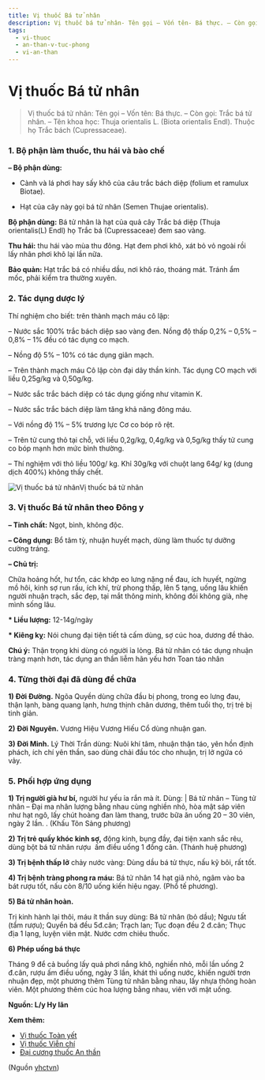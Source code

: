 ```yaml
---
title: Vị thuốc Bá tử nhân
description: Vị thuốc bá tử nhân- Tên gọi – Vốn tên- Bá thực. – Còn gọi- Trắc bá tử nhân. – Tên khoa học- Thuja orientalis L. (Biota orientalis Endl). Thuộc họ Trắc bách (Cupressaceae).
tags:
  - vi-thuoc
  - an-than-v-tuc-phong
  - vi-an-than
---
```


# Vị thuốc Bá tử nhân 

> Vị thuốc bá tử nhân: Tên gọi – Vốn tên: Bá thực. – Còn gọi: Trắc bá tử nhân. – Tên khoa học: Thuja orientalis L. (Biota orientalis Endl). Thuộc họ Trắc bách (Cupressaceae).

### 1. Bộ phận làm thuốc, thu hái và bào chế

**– Bộ phận dùng:**

+ Cành và lá phơi hay sấy khô của câu trắc bách diệp (folium et ramulux Biotae).

+ Hạt của cây này gọi bá tử nhân (Semen Thujae orientalis).

**Bộ phận dùng:** Bá tử nhân là hạt của quả cây Trắc bá diệp (Thuja orientalis(L) Endl) họ Trắc bá (Cupressaceae) đem sao vàng.

**Thu hái:** thu hái vào mùa thu đông. Hạt đem phơi khô, xát bỏ vỏ ngoài rồi lấy nhân phơi khô lại lần nữa. 

**Bảo quản:** Hạt trắc bá có nhiều dầu, nơi khô ráo, thoáng mát. Tránh ẩm mốc, phải kiểm tra thường xuyên.

### 2. Tác dụng dược lý

Thí nghiệm cho biết: trên thành mạch máu cô lập:

– Nước sắc 100% trắc bách diệp sao vàng đen. Nồng độ thấp 0,2% – 0,5% – 0,8% – 1% đều có tác dụng co mạch.

– Nồng độ 5% – 10% có tác dụng giãn mạch.

– Trên thành mạch máu Cô lập còn đại dây thần kinh. Tác dụng CO mạch với liều 0,25g/kg và 0,50g/kg.

– Nước sắc trắc bách diệp có tác dụng giống như vitamin K.

– Nước sắc trắc bách diệp làm tăng khả năng đông máu.

– Với nồng độ 1% – 5% trương lực Cơ co bóp rõ rệt.

– Trên tử cung thỏ tại chỗ, với liều 0,2g/kg, 0,4g/kg và 0,5g/kg thấy tử cung co bóp mạnh hơn mức bình thường.

– Thí nghiệm với thỏ liều 100g/ kg. Khỉ 30g/kg với chuột lang 64g/ kg (dung dịch 400%) không thấy chết.

![Vị thuốc bá tử nhân](/imgs/yhctvn/Vi-thuoc-ba-tu-nhan.jpg)Vị thuốc bá tử nhân

### 3. Vị thuốc Bá tử nhân theo Đông y

**– Tinh chất:** Ngọt, bình, không độc. 

**– Công dụng:** Bổ tâm tỳ, nhuận huyết mạch, dùng làm thuốc tự dưỡng cường tráng.

**– Chủ trị:**

Chữa hoảng hốt, hư tổn, các khớp eo lưng nặng nề đau, ích huyết, ngừng mồ hôi, kinh sợ run rấu, ích khí, trừ phong thấp, lên 5 tạng, uống lâu khiến người nhuận trạch, sắc đẹp, tại mắt thông minh, không đói không già, nhẹ mình sống lâu.

**\* Liều lượng:** 12-14g/ngày

**\* Kiêng kỵ:** Nói chung đại tiện tiết tả cấm dùng, sợ cúc hoa, dương đề thảo.

**Chú ý:** Thận trọng khi dùng có người ỉa lỏng. Bá tử nhân có tác dụng nhuận tràng mạnh hơn, tác dụng an thần liễm hãn yếu hơn Toan táo nhân

### 4. Từng thời đại đã dùng để chữa

**1) Đời Đường.** Ngõa Quyền dùng chữa đầu bị phong, trong eo lưng đau, thận lạnh, bàng quang lạnh, hưng thịnh chân dương, thêm tuổi thọ, trị trẻ bị tinh giản.

**2) Đời Nguyên.** Vương Hiệu Vương Hiếu Cổ dùng nhuận gan.

**3) Đời Minh.** Lý Thời Trần dùng: Nuôi khí tâm, nhuận thận táo, yên hồn định phách, ích chí yên thần, sao dùng chải đầu tóc cho nhuận, trị lở ngứa có vảy.

### 5. Phối hợp ứng dụng

**1) Trị người già hư bí,** người hư yếu ỉa rắn mà ít. Dùng: | Bá tử nhân – Tùng tử nhân – Đại ma nhân lượng bằng nhau cùng nghiền nhỏ, hòa mật sáp viên như hạt ngô, lấy chút hoàng đan làm thang, trước bữa ăn uống 20 – 30 viên, ngày 2 lần. . (Khấu Tôn Sảng phương) 

**2) Trị trẻ quấy khóc kinh sợ,** động kinh, bụng đầy, đại tiện xanh sắc rêu, dùng bột bá tử nhân rượu  ấm điều uống 1 đồng cân. (Thánh huệ phương)

**3) Trị bệnh thấp lở** chảy nước vàng: Dùng dầu bá tử thực, nấu kỹ bôi, rất tốt.

**4) Trị bệnh tràng phong ra máu:** Bá tử nhân 14 hạt giã nhỏ, ngâm vào ba bát rượu tốt, nấu còn 8/10 uống kiến hiệu ngay. (Phổ tế phương). 

**5) Bá tử nhân hoàn.**

Trị kinh hành lại thôi, máu ít thần suy dùng: Bá tử nhân (bỏ dầu); Ngưu tất (tẩm rượu); Quyển bá đều 5đ.cân; Trạch lan; Tục đoạn đều 2 đ.cân; Thục địa 1 lạng, luyện viên mật. Nước cơm chiêu thuốc.

**6) Phép uống bá thực**

Tháng 9 để cả buồng lấy quả phơi nắng khô, nghiền nhỏ, mỗi lần uống 2 đ.cân, rượu ấm điều uống, ngày 3 lần, khát thì uống nước, khiến người trơn nhuận đẹp, một phương thêm Tùng tử nhân bằng nhau, lấy nhựa thông hoàn viên. Một phương thêm cúc hoa lượng bằng nhau, viên với mật uống.

**Nguồn: L/y Hy lãn**

**Xem thêm:**

* [Vị thuốc Toàn yết](/yhctvn/vi-thuoc-toan-yet/)
* [Vị thuốc Viễn chí](/yhctvn/vi-thuoc-vien-chi/)
* [Đại cương thuốc An thần](/yhctvn/dai-cuong-thuoc-an-than/)

(Nguồn <a href="https://yhctvn.com/vi-thuoc-ba-tu-nhan/" target="_blank">yhctvn</a>)
